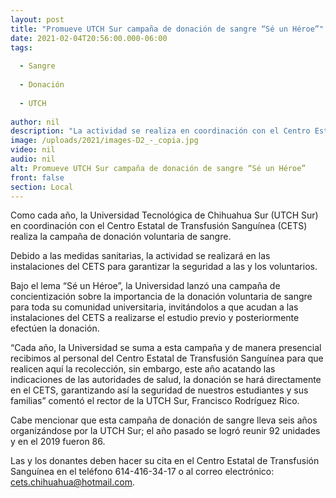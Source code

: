 ```yaml
---
layout: post
title: "Promueve UTCH Sur campaña de donación de sangre “Sé un Héroe”"
date: 2021-02-04T20:56:00.000-06:00
tags:
  
  - Sangre
  
  - Donación
  
  - UTCH
  
author: nil
description: "La actividad se realiza en coordinación con el Centro Estatal de Transfusión Sanguínea"
image: /uploads/2021/images-D2_-_copia.jpg
video: nil
audio: nil
alt: Promueve UTCH Sur campaña de donación de sangre “Sé un Héroe”
front: false
section: Local
---
```


Como cada año, la Universidad Tecnológica de Chihuahua Sur (UTCH Sur) en coordinación con el Centro Estatal de Transfusión Sanguínea (CETS) realiza la campaña de donación voluntaria de sangre.

Debido a las medidas sanitarias, la actividad se realizará en las instalaciones del CETS para garantizar la seguridad a las y los voluntarios.

Bajo el lema “Sé un Héroe”, la Universidad lanzó una campaña de concientización sobre la importancia de la donación voluntaria de sangre para toda su comunidad universitaria, invitándolos a que acudan a las instalaciones del CETS a realizarse el estudio previo y posteriormente efectúen la donación.
                                                                            
“Cada año, la Universidad se suma a esta campaña y de manera presencial recibimos al personal del Centro Estatal de Transfusión Sanguínea para que realicen aquí la recolección, sin embargo, este año acatando las indicaciones de las autoridades de salud, la donación se hará directamente en el CETS, garantizando así la seguridad de nuestros estudiantes y sus familias” comentó el rector de la UTCH Sur, Francisco Rodríguez Rico.

Cabe mencionar que esta campaña de donación de sangre lleva seis años organizándose por la UTCH Sur; el año pasado se logró reunir 92 unidades y en el 2019 fueron 86.

Las y los donantes deben hacer su cita en el Centro Estatal de Transfusión Sanguínea en el teléfono 614-416-34-17 o al correo electrónico: cets.chihuahua@hotmail.com.